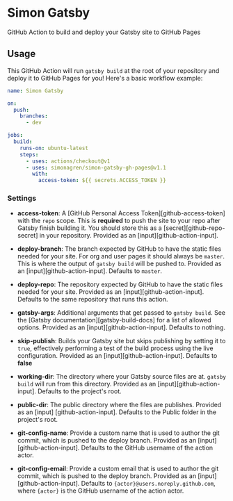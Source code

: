 # Simon Gatsby

GitHub Action to build and deploy your Gatsby site to GitHub Pages

## Usage

This GitHub Action will run `gatsby build` at the root of your repository and
deploy it to GitHub Pages for you! Here's a basic workflow example:

```yml
name: Simon Gatsby

on:
  push:
    branches:
      - dev

jobs:
  build:
    runs-on: ubuntu-latest
    steps:
      - uses: actions/checkout@v1
      - uses: simonagren/simon-gatsby-gh-pages@v1.1
        with:
          access-token: ${{ secrets.ACCESS_TOKEN }}
```

### Settings

- **access-token**: A [GitHub Personal Access Token][github-access-token] with
  the `repo` scope. This is **required** to push the site to your repo after
  Gatsby finish building it. You should store this as a [secret][github-repo-secret]
  in your repository. Provided as an [input][github-action-input].

- **deploy-branch**: The branch expected by GitHub to have the static files
  needed for your site. For org and user pages it should always be `master`.
  This is where the output of `gatsby build` will be pushed to. Provided as an
  [input][github-action-input].
  Defaults to `master`.

- **deploy-repo**: The repository expected by GitHub to have the static files
  needed for your site.
  Provided as an [input][github-action-input].
  Defaults to the same repository that runs this action.

- **gatsby-args**: Additional arguments that get passed to `gatsby build`. See the
  [Gatsby documentation][gatsby-build-docs] for a list of allowed options.
  Provided as an [input][github-action-input].
  Defaults to nothing.

- **skip-publish**: Builds your Gatsby site but skips publishing by setting it to `true`,
  effectively performing a test of the build process using the live configuration.
  Provided as an [input][github-action-input].
  Defaults to **false**

- **working-dir**: The directory where your Gatsby source files are at. `gatsby build`
  will run from this directory.
  Provided as an [input][github-action-input].
  Defaults to the project's root.

- **public-dir**: The public directory where the files are publishes. 
  Provided as an [input]  [github-action-input].
  Defaults to the Public folder in the project's root.
  
- **git-config-name**: Provide a custom name that is used to author the git commit, which
  is pushed to the deploy branch.
  Provided as an [input][github-action-input].
  Defaults to the GitHub username of the action actor.

- **git-config-email**: Provide a custom email that is used to author the git commit, which
  is pushed to the deploy branch.
  Provided as an [input][github-action-input].
  Defaults to `{actor}@users.noreply.github.com`, where `{actor}` is the GitHub username 
  of the action actor.

